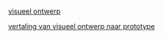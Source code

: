 [visueel ontwerp](http://samedpolat.nl)

[vertaling van visueel ontwerp naar prototype](http://samedpolat.nl)
